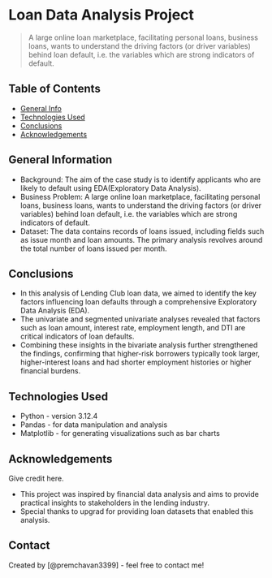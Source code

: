 # Loan Data Analysis Project
> A large online loan marketplace, facilitating personal loans, business loans,  wants to understand the driving factors (or driver variables) behind loan default, i.e. the variables which are strong indicators of default.


## Table of Contents
* [General Info](#general-information)
* [Technologies Used](#technologies-used)
* [Conclusions](#conclusions)
* [Acknowledgements](#acknowledgements)

<!-- You can include any other section that is pertinent to your problem -->

## General Information
- Background: The aim of the case study is to identify applicants who are likely to default using EDA(Exploratory Data Analysis).
- Business Problem: A large online loan marketplace, facilitating personal loans, business loans,  wants to understand the driving factors (or driver variables) behind loan default, i.e. the variables which are strong indicators of default. 
- Dataset: The data contains records of loans issued, including fields such as issue month and loan amounts. The primary analysis revolves around the total number of loans issued per month.

<!-- You don't have to answer all the questions - just the ones relevant to your project. -->

## Conclusions
- In this analysis of Lending Club loan data, we aimed to identify the key factors influencing loan defaults through a comprehensive Exploratory Data Analysis (EDA). 
- The univariate and segmented univariate analyses revealed that factors such as loan amount, interest rate, employment length, and DTI are critical indicators of loan defaults. 
- Combining these insights in the bivariate analysis further strengthened the findings, confirming that higher-risk borrowers typically took larger, higher-interest loans and had shorter employment histories or higher financial burdens.

<!-- You don't have to answer all the questions - just the ones relevant to your project. -->


## Technologies Used
- Python - version 3.12.4
- Pandas - for data manipulation and analysis
- Matplotlib - for generating visualizations such as bar charts

<!-- As the libraries versions keep on changing, it is recommended to mention the version of library used in this project -->

## Acknowledgements
Give credit here.
- This project was inspired by financial data analysis and aims to provide practical insights to stakeholders in the lending industry.
- Special thanks to upgrad for providing loan datasets that enabled this analysis.


## Contact
Created by [@premchavan3399] - feel free to contact me!


<!-- Optional -->
<!-- ## License -->
<!-- This project is open source and available under the [... License](). -->

<!-- You don't have to include all sections - just the one's relevant to your project -->